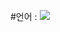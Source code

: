 #언어 : <img src="https://img.shields.io/badge/React-61DAFB?style=for-the-badge&logo=React&logoColor=white">
